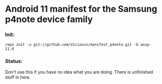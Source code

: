 # Android 11 manifest for the Samsung p4note device family

### Init:

    repo init -u git://github.com/Viciouss/manifest_p4note.git -b aosp-11.0
    
### Status:

Don't use this if you have no idea what you are doing. There is unfinished stuff in here.
